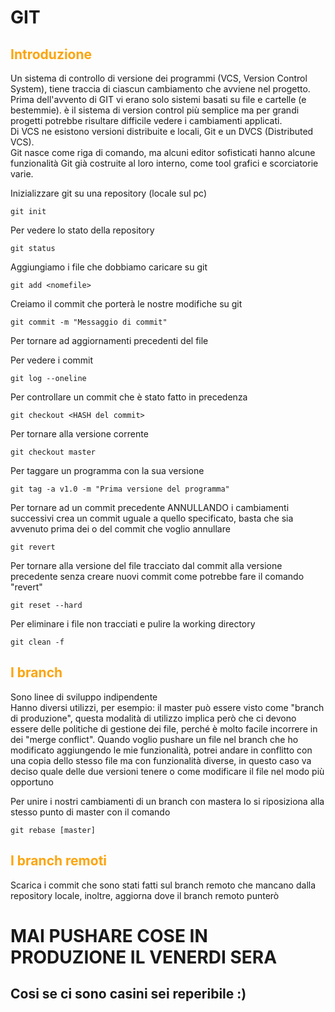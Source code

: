 # GIT

## <span style="color:#fca40c">Introduzione</span>

Un sistema di controllo di versione dei programmi (VCS, Version Control System), tiene traccia di ciascun cambiamento che avviene nel progetto.<br>
Prima dell'avvento di GIT vi erano solo sistemi basati su file e cartelle (e bestemmie). è il sistema di version control più semplice ma per grandi progetti potrebbe risultare difficile vedere i cambiamenti applicati.<br>
Di VCS ne esistono versioni distribuite e locali, Git e un DVCS (Distributed VCS).<br>
Git nasce come riga di comando, ma alcuni editor sofisticati hanno alcune funzionalità Git già costruite al loro interno, come tool grafici e scorciatorie varie.



Inizializzare git su una repository (locale sul pc)
```
git init
```

Per vedere lo stato della repository
```
git status
```

Aggiungiamo i file che dobbiamo caricare su git
```
git add <nomefile>
```

Creiamo il commit che porterà le nostre modifiche su git
```
git commit -m "Messaggio di commit"
```

Per tornare ad aggiornamenti precedenti del file

Per vedere i commit
```
git log --oneline
```

Per controllare un commit che è stato fatto in precedenza
```
git checkout <HASH del commit>
```

Per tornare alla versione corrente
```
git checkout master
```

Per taggare un programma con la sua versione
```
git tag -a v1.0 -m "Prima versione del programma"
```

Per tornare ad un commit precedente ANNULLANDO i cambiamenti successivi crea un commit uguale a quello specificato, basta che sia avvenuto prima dei o del commit che voglio annullare
```
git revert
```

Per tornare alla versione del file tracciato dal commit alla versione precedente senza creare nuovi commit come potrebbe fare il comando "revert"
```
git reset --hard
```

Per eliminare i file non tracciati e pulire la working directory
```
git clean -f
```

## <span style="color:#fca40c">I branch</span>

Sono linee di sviluppo indipendente<br>
Hanno diversi utilizzi, per esempio: il master può essere visto come "branch di produzione", questa modalità di utilizzo implica però che ci devono essere delle politiche di gestione dei file, perché è molto facile incorrere in dei "merge conflict". Quando voglio pushare un file nel branch che ho modificato aggiungendo le mie funzionalità, potrei andare in conflitto con una copia dello stesso file ma con funzionalità diverse, in questo caso va deciso quale delle due versioni tenere o come modificare il file nel modo più opportuno

Per unire i nostri cambiamenti di un branch con mastera lo si riposiziona alla stesso punto di master con il comando
```
git rebase [master]
```

## <span style="color:#fca40c">I branch remoti</span>

Scarica i commit che sono stati fatti sul branch remoto che mancano dalla repository locale, inoltre, aggiorna dove il branch remoto punterò


# MAI PUSHARE COSE IN PRODUZIONE IL VENERDI SERA

## Cosi se ci sono casini sei reperibile :)
